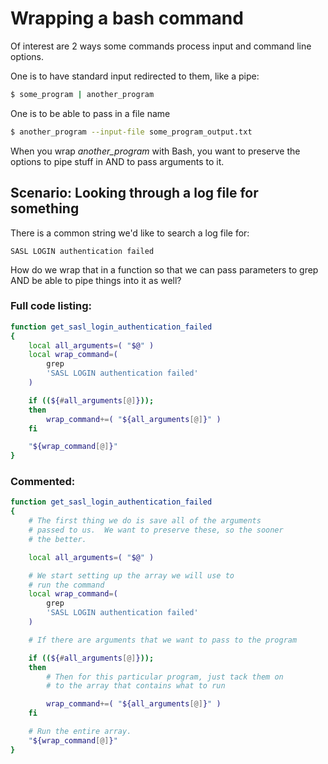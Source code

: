# Wrapping a bash command

Of interest are 2 ways some commands process input and command line options.

One is to have standard input redirected to them, like a pipe:

```bash
$ some_program | another_program
```

One is to be able to pass in a file name
```bash
$ another_program --input-file some_program_output.txt
```

When you wrap *another_program* with Bash, you want to preserve the
options to pipe stuff in AND to pass arguments to it.

## Scenario: Looking through a log file for something

There is a common string we'd like to search a log file for:
```
SASL LOGIN authentication failed
```

How do we wrap that in a function so that we can pass parameters
to grep AND be able to pipe things into it as well?

### Full code listing:

```bash
function get_sasl_login_authentication_failed
{
	local all_arguments=( "$@" )
	local wrap_command=(
		grep
		'SASL LOGIN authentication failed'
	)

	if ((${#all_arguments[@]}));
	then
		wrap_command+=( "${all_arguments[@]}" )
	fi

	"${wrap_command[@]}"
}
```

### Commented:

```bash
function get_sasl_login_authentication_failed
{
	# The first thing we do is save all of the arguments
	# passed to us.  We want to preserve these, so the sooner
	# the better.

	local all_arguments=( "$@" )

	# We start setting up the array we will use to 
	# run the command
	local wrap_command=(
		grep
		'SASL LOGIN authentication failed'
	)

	# If there are arguments that we want to pass to the program

	if ((${#all_arguments[@]}));
	then
		# Then for this particular program, just tack them on
		# to the array that contains what to run

		wrap_command+=( "${all_arguments[@]}" )
	fi

	# Run the entire array.
	"${wrap_command[@]}"
}

```
